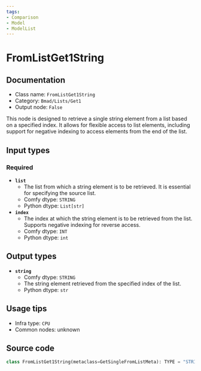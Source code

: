 ```yaml
---
tags:
- Comparison
- Model
- ModelList
---
```


# FromListGet1String
## Documentation
- Class name: `FromListGet1String`
- Category: `Bmad/Lists/Get1`
- Output node: `False`

This node is designed to retrieve a single string element from a list based on a specified index. It allows for flexible access to list elements, including support for negative indexing to access elements from the end of the list.
## Input types
### Required
- **`list`**
    - The list from which a string element is to be retrieved. It is essential for specifying the source list.
    - Comfy dtype: `STRING`
    - Python dtype: `List[str]`
- **`index`**
    - The index at which the string element is to be retrieved from the list. Supports negative indexing for reverse access.
    - Comfy dtype: `INT`
    - Python dtype: `int`
## Output types
- **`string`**
    - Comfy dtype: `STRING`
    - The string element retrieved from the specified index of the list.
    - Python dtype: `str`
## Usage tips
- Infra type: `CPU`
- Common nodes: unknown


## Source code
```python
class FromListGet1String(metaclass=GetSingleFromListMeta): TYPE = "STRING"

```
